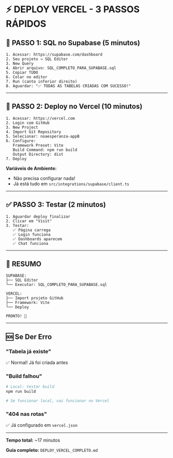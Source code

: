 # ⚡ DEPLOY VERCEL - 3 PASSOS RÁPIDOS

## 🎯 **PASSO 1: SQL no Supabase** (5 minutos)

```
1. Acessar: https://supabase.com/dashboard
2. Seu projeto → SQL Editor
3. New Query
4. Abrir arquivo: SQL_COMPLETO_PARA_SUPABASE.sql
5. Copiar TUDO
6. Colar no editor
7. Run (canto inferior direito)
8. Aguardar: "✅ TODAS AS TABELAS CRIADAS COM SUCESSO!"
```

---

## 🚀 **PASSO 2: Deploy no Vercel** (10 minutos)

```
1. Acessar: https://vercel.com
2. Login com GitHub
3. New Project
4. Import Git Repository
5. Selecionar: noaesperanza-appB
6. Configure:
   Framework Preset: Vite
   Build Command: npm run build
   Output Directory: dist
7. Deploy
```

**Variáveis de Ambiente:**

- Não precisa configurar nada!
- Já está tudo em `src/integrations/supabase/client.ts`

---

## ✅ **PASSO 3: Testar** (2 minutos)

```
1. Aguardar deploy finalizar
2. Clicar em "Visit"
3. Testar:
   ✅ Página carrega
   ✅ Login funciona
   ✅ Dashboards aparecem
   ✅ Chat funciona
```

---

## 📝 **RESUMO**

```
SUPABASE:
├── SQL Editor
└── Executar: SQL_COMPLETO_PARA_SUPABASE.sql

VERCEL:
├── Import projeto GitHub
├── Framework: Vite
└── Deploy

PRONTO! 🎉
```

---

## 🆘 **Se Der Erro**

### **"Tabela já existe"**

✅ Normal! Já foi criada antes

### **"Build falhou"**

```bash
# Local: testar build
npm run build

# Se funcionar local, vai funcionar no Vercel
```

### **"404 nas rotas"**

✅ Já configurado em `vercel.json`

---

**Tempo total:** ~17 minutos

**Guia completo:** `DEPLOY_VERCEL_COMPLETO.md`
